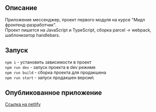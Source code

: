 ## Описание
Приложение мессенджер, проект первого модуля на курсе "Мидл фронтенд-разработчик".\
Проект пишется на JavaScript и TypeScript, сборка parcel -> webpack, шаблонизатор handlebars.

## Запуск
`npm i` - установить зависимости в проект\
`npm run dev` - запуск проекта в dev режиме\
`npm run build` - сборка проекта для продакшена\
`npm run start` - запуск продакшен версии\

## Опубликованное приложение
[Ссылка на netlify](https://famous-queijadas-5c87ae.netlify.app/)